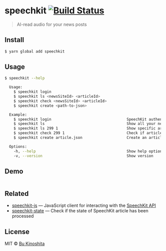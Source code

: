 # speechkit [![Build Status](https://travis-ci.org/bukinoshita/speechkit.svg?branch=master)](https://travis-ci.org/bukinoshita/speechkit)

> AI-read audio for your news posts


## Install

```bash
$ yarn global add speechkit
```


## Usage

```bash
$ speechkit --help

  Usage:
    $ speechkit login
    $ speechkit ls <newsSiteId> <articleId>
    $ speechkit check <newsSiteId> <articleId>
    $ speechkit create <path-to-json>

  Example:
    $ speechkit login                                  SpeechKit authentication
    $ speechkit ls                                     Show all your news sites
    $ speechkit ls 299 1                               Show specific article
    $ speechkit check 299 1                            Check if article processed
    $ speechkit create article.json                    Create an article with audio

  Options:
    -h, --help                                         Show help options
    -v, --version                                      Show version
```


## Demo

<img src="demo.gif" alt="">


## Related

- [speechkit-js](https://github.com/bukinoshita/speechkit-js) — JavaScript client for interacting with the [SpeechKit API](https://docs.speechkit.io)
- [speechkit-state](https://github.com/bukinoshita/speechkit-state) — Check if the state of SpeechKit article has been processed


## License

MIT © [Bu Kinoshita](https://bukinoshita.io)
